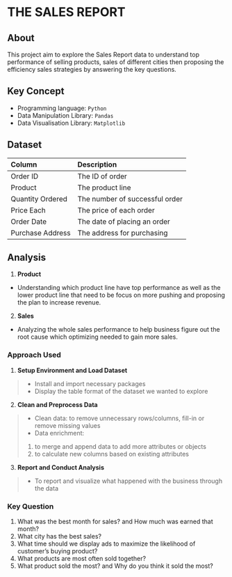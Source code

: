 # THE SALES REPORT

## About

This project aim to explore the Sales Report data to understand top performance of selling products, sales of different cities then proposing the efficiency sales strategies by answering the key questions.

## Key Concept

- Programming language: `Python`
- Data Manipulation Library: `Pandas`
- Data Visualisation Library: `Matplotlib`

## Dataset

| Column                  | Description                             |
| :---------------------- | :-------------------------------------- |
| Order ID                | The ID of order                         |
| Product                 | The product line                        |
| Quantity Ordered        | The number of successful order          |
| Price Each              | The price of each order                 |
| Order Date              | The date of placing an order            |
| Purchase Address        | The address for purchasing              |

## Analysis

1. **Product**
- Understanding which product line have top performance as well as the lower product line that need to be focus on more pushing and proposing the plan to increase revenue.

2. **Sales**
- Analyzing the whole sales performance to help business figure out the root cause which optimizing needed to gain more sales.

### Approach Used

1. **Setup Environment and Load Dataset**
> - Install and import necessary packages
> - Display the table format of the dataset we wanted to explore

2. **Clean and Preprocess Data**
> - Clean data: to remove unnecessary rows/columns, fill-in or remove missing values
> - Data enrichment:
> 1. to merge and append data to add more attributes or objects
> 2. to calculate new columns based on existing attributes

3. **Report and Conduct Analysis**
> - To report and visualize what happened with the business through the data

### Key Question
1. What was the best month for sales? and How much was earned that month?
2. What city has the best sales?
3. What time should we display ads to maximize the likelihood of customer’s buying product?
4. What products are most often sold together?
5. What product sold the most? and Why do you think it sold the most?





